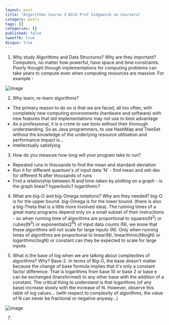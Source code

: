 ```yaml
---
layout: post
title: "Algorithms Course I With Prof Sidgewick on Coursera"
category: posts
tags: []
categories: []
published: false
tweetfb: true
disqus: true
---
```


1. Why study Algorithms and Data Structures? Why are they important?
Computers, no matter how powerful, have space and time constraints. Poorly thought through implementations for computing problems can take years to compute even when computing resources are massive. For example -

![image](http://bharathwrites.in/images/algorithms/timecompare.png)

2. Why learn, re-learn algorithms?

* The primary reason to do so is that we are faced, all too often, with completely new computing environments (hardware and software) with new features that old implementations may not use to best advantage
* As a professional, it is a crime to use tools without their thorough understanding. So as Java programmers, to use HashMap and TreeSet without the knowledge of the underlying resource utilisation and performance impact is…
* Intellectually satisfying

3. How do you measure how long will your program take to run?
* Repeated runs in thousands to find the mean and standard-deviation
* Run it for different quantum's of input data 'N' - find mean and std-dev for different N after thousands of runs
* Find a relationship between N and time-taken by plotting on a graph - is the graph linear? hyperbolic? logarithmic? 

4. What are big-O and big-Omega notations? Why are they needed?
big-O is for the upper bound. big-Omega is for the lower bound. (there is also a big-Theta that is a little more involved idea). The running times of a great many programs depend only on a small subset of their instructions - so when running time of algorithms are proportional to squares(N<sup>2</sup>) or cubes(N<sup>3</sup>) or exponentials(2<sup>N</sup>) of input data counts (N), we know that these algorithms will not scale for large inputs (N). Only when running times of algorithms are proportional to linear(N), linearithmic(NlogN) or logarithmic(logN) or constant can they be expected to scale for large inputs. 

5. What is the base of log when we are talking about complexities of algorithms? Why?
Base-2. In terms of Big-O, the base doesn't matter because the change of base formula implies that it's only a constant factor difference. That is logarithms from base 10 or base 2 or base e can be exchanged (transformed) to any other base with the addition of a constant. The critical thing to understand is that logarithms (of any base) increase slowly with the increase of N. However, observe this table of log values… (with respect to complexity of algorithms, the value of N can never be fractional or negative anyway...)

![image](http://bharathwrites.in/images/algorithms/log.png)


7. 
